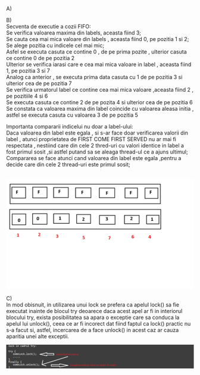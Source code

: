 A)<br />


B)<br />
Secventa de executie a cozii FIFO: <br />
<t> Se verifica valoarea maxima din labels, aceasta fiind 3; <t/> <br />
Se cauta cea mai mica valoare din labels , aceasta fiind 0, pe pozitia 1 si 2;<br />
Se alege pozitia cu indicele cel mai mic;<br />
Asfel se executa casuta ce contine 0 , de pe prima pozite , ulterior casuta ce contine 0 de pe pozitia 2<br />
Ulterior se verifica iarasi care e cea mai mica valoare in label , aceasta fiind 1, pe pozitia 3 si 7<br />
Analog ca anterior , se executa prima data casuta cu 1 de pe pozitia 3 si ulterior cea de pe pozitia 7<br />
Se verifica urmatorul label ce contine cea mai mica valoare ,aceasta fiind 2 , pe pozitiile 4 si 6<br />
Se executa casuta ce contine 2 de pe pozita 4 si ulterior cea de pe pozitia 6<br />
Se constata ca valoarea maxima din label coincide cu valoarea aleasa initia , astfel se executa casuta cu valoarea 3 de pe pozitia 5<br />

Importanta compararii indicelui nu doar a label-ului:<br />
Daca valoarea din label este egala , si s-ar face doar verificarea valorii din label , atunci proprietatea de FIRST COME FIRST SERVED  nu ar mai fi respectata , nestiind care din cele 2 thred-uri cu valori identice in label a fost primul sosit ,si astfel putand sa se aleaga thread-ul ce a ajuns ultimul;<br />
Compararea se face atunci cand valoarea din label este egala ,pentru a decide care din cele 2 thread-uri este primul sosit;<br /><br />

![alt text](https://github.com/mariabrinzila/TPM/blob/main/Tema1/Exercitiul%202/Consistenta%20Secventiala.png?raw=true) 


C)<br />
In mod obisnuit, in utilizarea unui lock se prefera ca apelul lock() sa fie executat inainte de blocul try deoarece daca acest apel ar fi in interiorul blocului try, exista posibilitatea sa apara o exceptie care sa conduca la apelul lui unlock(), ceea ce ar fi incorect dat fiind faptul ca lock() practic nu s-a facut si, astfel, incercarea de a face unlock() in acest caz ar cauza aparitia unei alte exceptii.<br />

![alt text](https://github.com/mariabrinzila/TPM/blob/main/Tema1/Exercitiul%202/Exercitiul2c.png?raw=true) 
